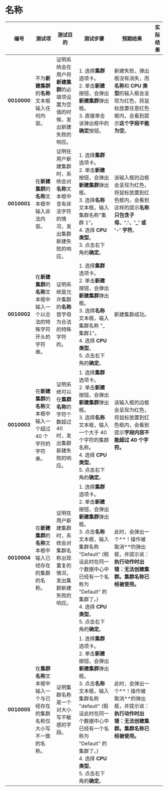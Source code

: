 # 名称

| **编号** | **测试项** | **测试目的** | **测试步骤** | **预期结果** | **实际结果** | 
|--------- | ---------- | ------------ | ------------ | ------------ | ------------ |
| **0010000** | 不为**新建集群**的**名称**文本框输入任何内容。 | 证明系统会在用户将**新建集群**的必填项设置为空值的时候，发出新建失败的响应。 | 1. 选择**集群**选项卡。<br/>2. 单击**新建**按钮，会弹出**新建集群**弹出框。<br/>3. 直接单击该弹出框中的**确定**按钮。 | 新建失败，弹出框没有消失，而**名称**和 **CPU 类型**的输入框会呈现为红色，将鼠标放置任意红色框内，会看到提示**这个字段不能为空**。 |   |
| **0010001** | 在**新建集群**的**名称**文本框中输入非法内容。 | 证明在用户新建集群时，系统会对**名称**文本框中含有非法字符的情况，发出集群新建失败的响应。 | 1. 选择**集群**选项卡。<br/>2. 单击**新建**按钮，会弹出**新建集群**弹出框。<br/>3. 选择**名称**文本框，输入集群名称"集群 1"。<br/>4. 选择 **CPU 类型**。<br/>3. 点击右下角的**确定**。 | 该输入框的边框会呈现为红色，将鼠标放置到红色框内，会看到这样的提示**名称只包含子母、'.'、'_' 或 '-' 字符**。 |   |
| **0010002** | 在**新建集群**的**名称**文本框中输入一个以合法的特殊字符开头的字符串。 | 证明系统是允许集群的**名称**首字母为合法的特殊字符的。 | 1. 选择**集群**选项卡。<br/>2. 单击**新建**按钮，会弹出**新建集群**弹出框。<br/>3. 选择**名称**文本框，输入集群名称 "_集群1"。<br/>4. 选择 **CPU 类型**。<br/>5. 点击右下角的**确定**。 | 新建集群成功。 |  |
| **0010003** | 在**新建集群**的**名称**文本框中输入一个超过 40 个字符的字符串。 | 证明系统可以在**集群名称**的字符个数超过 40 时，发出集群新建失败的响应。 | 1. 选择**集群**选项卡。<br/>2. 单击**新建**按钮，会弹出**新建集群**弹出框。<br/>3. 选择**名称**文本框，输入一个大于 40 个字符的集群名称。<br/>4. 选择 **CPU 类型**。<br/>5. 点击右下角的**确定**。 | 该输入框的边框会呈现为红色，将鼠标放置到红色框内，会看到提示**字段内容不能超过 40 个字符。** |   |
| **0010004** | 在**新建集群**的**名称**文本框中输入已经存在的集群的名称。 | 证明在用户新建集群时，系统会对集群名称出现重复的情况，发出集群新建失败的响应。 | 1. 选择**集群**选项卡。<br/>2. 单击**新建**按钮，会弹出**新建集群**弹出框。<br/>3. 点击**名称**文本框，输入集群名称 "Default" (假设此时在同一个数据中心中已经有一个名称为 "Default" 的集群了。)<br/>4. 选择 **CPU 类型**。<br/>5. 点击右下角的**确定**。 | 此时，会弹出一个**！操作被取消**的弹出框，并提示说：**执行动作时出错：无法创建集群。集群名称已经被使用。**  |   |
| **0010005** | 在**集群名称**文本框中输入一个与已经存在的集群名称仅大小写不一致的名称。 | 证明集群名称是一个对大小写不敏感的字段。 | 1. 选择**集群**选项卡。<br/>2. 单击**新建**按钮，会弹出**新建集群**弹出框。<br/>3. 点击**名称**文本框，输入集群名称 "default" (假设此时在同一个数据中心中已经有一个名称为 "Default" 的集群了。)<br/>4. 选择 **CPU 类型**。<br/>5. 点击右下角的**确定**。 | 此时，会弹出一个**！操作被取消**的弹出框，并提示说：**执行动作时出错：无法创建集群。集群名称已经被使用。**  |   |


